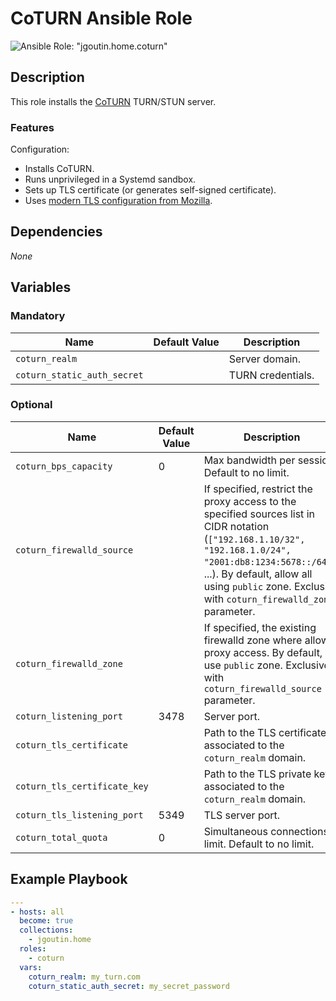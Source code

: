 # CoTURN Ansible Role

![Ansible Role: "jgoutin.home.coturn"](https://github.com/JGoutin/ansible_home/workflows/Ansible%20Role:%20%22jgoutin.home.coturn%22/badge.svg)

## Description

This role installs the [CoTURN](https://github.com/coturn/coturn) TURN/STUN server.

### Features

Configuration:
* Installs CoTURN.
* Runs unprivileged in a Systemd sandbox.
* Sets up TLS certificate (or generates self-signed certificate).
* Uses [modern TLS configuration from Mozilla](https://ssl-config.mozilla.org/#config=modern).

## Dependencies

*None*

## Variables

### Mandatory

| Name           | Default Value | Description                        |
| -------------- | ------------- | -----------------------------------|
| `coturn_realm`| | Server domain.
| `coturn_static_auth_secret`| | TURN credentials.

### Optional

| Name           | Default Value | Description                        |
| -------------- | ------------- | -----------------------------------|
| `coturn_bps_capacity`| 0 | Max bandwidth per session. Default to no limit.
| `coturn_firewalld_source` | | If specified, restrict the proxy access to the specified sources list in CIDR notation (`["192.168.1.10/32", "192.168.1.0/24", "2001:db8:1234:5678::/64"]`, ...). By default, allow all using `public` zone. Exclusive with `coturn_firewalld_zone` parameter.
| `coturn_firewalld_zone` | | If specified, the existing firewalld zone where allow proxy access. By default, use `public` zone. Exclusive with `coturn_firewalld_source` parameter.
| `coturn_listening_port`| 3478 | Server port.
| `coturn_tls_certificate`| | Path to the TLS certificate associated to the `coturn_realm` domain.
| `coturn_tls_certificate_key`| | Path to the TLS private key associated to the `coturn_realm` domain.
| `coturn_tls_listening_port`| 5349 | TLS server port.
| `coturn_total_quota`| 0 | Simultaneous connections limit. Default to no limit.

## Example Playbook

```yaml
---
- hosts: all
  become: true
  collections:
    - jgoutin.home
  roles:
    - coturn
  vars:
    coturn_realm: my_turn.com
    coturn_static_auth_secret: my_secret_password
```
